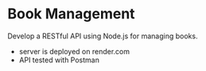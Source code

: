 # Book Management

Develop a RESTful API using Node.js for managing books.

- server is deployed on render.com
- API tested with Postman 

